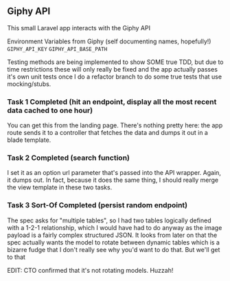 ## Giphy API

This small Laravel app interacts with the Giphy API

Environment Variables from Giphy (self documenting names, hopefully!)
```GIPHY_API_KEY```
```GIPHY_API_BASE_PATH```

Testing methods are being implemented to show SOME true TDD, but due to time restrictions these will only really
be fixed and the app actually passes it's own unit tests once I do a refactor branch to do some true tests that use
mocking/stubs.

### Task 1 Completed (hit an endpoint, display all the most recent data cached to one hour)
You can get this from the landing page. There's nothing pretty here: the app route sends it to a controller that
fetches the data and dumps it out in a blade template.

### Task 2 Completed (search function)
I set it as an option url parameter that's passed into the API wrapper. Again, it dumps out. In fact, because it does the same thing, I should really merge the view template in these two tasks.

### Task 3 Sort-Of Completed (persist random endpoint)
The spec asks for "multiple tables", so I had two tables logically defined with a 1-2-1 relationship, which I would have had to do anyway as the image payload is a fairly complex structured JSON. It looks from later on that the spec actually wants the model to rotate between dynamic tables which is a bizarre fudge that I don't really see why you'd want to do that. But we'll get to that

EDIT: CTO confirmed that it's not rotating models. Huzzah!


